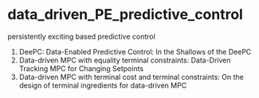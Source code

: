 # data_driven_PE_predictive_control
persistently exciting based predictive control

1. DeePC: Data-Enabled Predictive Control: In the Shallows of the DeePC
2. Data-driven MPC with equality terminal constraints: Data-Driven Tracking MPC for Changing Setpoints
3. Data-driven MPC with terminal cost and terminal constraints: On the design of terminal ingredients for data-driven MPC
